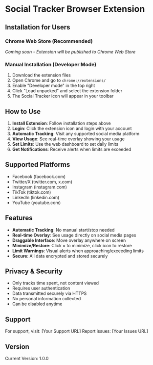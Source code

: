 # Social Tracker Browser Extension

## Installation for Users

### Chrome Web Store (Recommended)
*Coming soon - Extension will be published to Chrome Web Store*

### Manual Installation (Developer Mode)
1. Download the extension files
2. Open Chrome and go to `chrome://extensions/`
3. Enable "Developer mode" in the top right
4. Click "Load unpacked" and select the extension folder
5. The Social Tracker icon will appear in your toolbar

## How to Use

1. **Install Extension**: Follow installation steps above
2. **Login**: Click the extension icon and login with your account
3. **Automatic Tracking**: Visit any supported social media platform
4. **View Usage**: See real-time overlay showing your usage
5. **Set Limits**: Use the web dashboard to set daily limits
6. **Get Notifications**: Receive alerts when limits are exceeded

## Supported Platforms
- Facebook (facebook.com)
- Twitter/X (twitter.com, x.com)  
- Instagram (instagram.com)
- TikTok (tiktok.com)
- LinkedIn (linkedin.com)
- YouTube (youtube.com)

## Features
- **Automatic Tracking**: No manual start/stop needed
- **Real-time Overlay**: See usage directly on social media pages
- **Draggable Interface**: Move overlay anywhere on screen
- **Minimize/Restore**: Click × to minimize, click icon to restore
- **Limit Warnings**: Visual alerts when approaching/exceeding limits
- **Secure**: All data encrypted and stored securely

## Privacy & Security
- Only tracks time spent, not content viewed
- Requires user authentication
- Data transmitted securely via HTTPS
- No personal information collected
- Can be disabled anytime

## Support
For support, visit: [Your Support URL]
Report issues: [Your Issues URL]

## Version
Current Version: 1.0.0